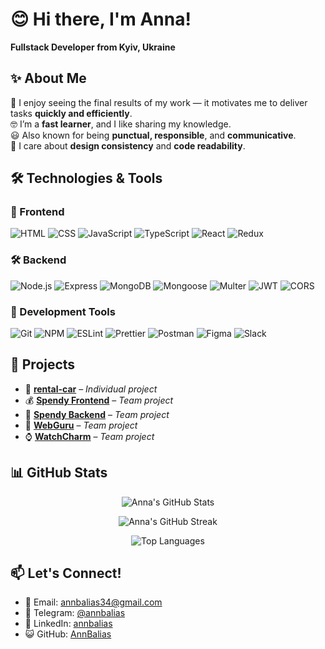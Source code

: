# 😊 Hi there, I'm Anna!
**Fullstack Developer from Kyiv, Ukraine**

## ✨ About Me
🤩 I enjoy seeing the final results of my work — it motivates me to deliver tasks **quickly and efficiently**.  
🤓 I’m a **fast learner**, and I like sharing my knowledge.  
😃 Also known for being **punctual, responsible**, and **communicative**.  
🧐 I care about **design consistency** and **code readability**.

## 🛠️ Technologies & Tools

### 🧩 Frontend 

![HTML](https://img.shields.io/badge/HTML-E34F26?style=for-the-badge&logo=html5&logoColor=white)
![CSS](https://img.shields.io/badge/CSS-1572B6?style=for-the-badge&logo=css3&logoColor=white)
![JavaScript](https://img.shields.io/badge/JavaScript-F7DF1E?style=for-the-badge&logo=javascript&logoColor=black)
![TypeScript](https://img.shields.io/badge/TypeScript-3178C6?style=for-the-badge&logo=typescript&logoColor=white)
![React](https://img.shields.io/badge/React-61DAFB?style=for-the-badge&logo=react&logoColor=black)
![Redux](https://img.shields.io/badge/Redux-764ABC?style=for-the-badge&logo=redux&logoColor=white)

### 🛠 Backend

![Node.js](https://img.shields.io/badge/Node.js-339933?style=for-the-badge&logo=nodedotjs&logoColor=white)
![Express](https://img.shields.io/badge/Express-000000?style=for-the-badge&logo=express&logoColor=white)
![MongoDB](https://img.shields.io/badge/MongoDB-47A248?style=for-the-badge&logo=mongodb&logoColor=white)
![Mongoose](https://img.shields.io/badge/Mongoose-800000?style=for-the-badge&logo=mongoose&logoColor=white)
![Multer](https://img.shields.io/badge/Multer-FF6B6B?style=for-the-badge&logo=mongodb&logoColor=white)
![JWT](https://img.shields.io/badge/JWT-000000?style=for-the-badge&logo=JSON%20web%20tokens&logoColor=white)
![CORS](https://img.shields.io/badge/CORS-005C97?style=for-the-badge&logo=security&logoColor=white)

### 🧰 Development Tools

![Git](https://img.shields.io/badge/Git-F05032?style=for-the-badge&logo=git&logoColor=white)
![NPM](https://img.shields.io/badge/NPM-CB3837?style=for-the-badge&logo=npm&logoColor=white)
![ESLint](https://img.shields.io/badge/ESLint-4B32C3?style=for-the-badge&logo=eslint&logoColor=white)
![Prettier](https://img.shields.io/badge/Prettier-F7B93E?style=for-the-badge&logo=prettier&logoColor=black)
![Postman](https://img.shields.io/badge/Postman-FF6C37?style=for-the-badge&logo=postman&logoColor=white)
![Figma](https://img.shields.io/badge/Figma-F24E1E?style=for-the-badge&logo=figma&logoColor=white)
![Slack](https://img.shields.io/badge/Slack-4A154B?style=for-the-badge&logo=slack&logoColor=white)


## 📌 Projects

- 🚗 [**rental-car**](https://github.com/AnnBalias/rental-car) – *Individual project*
- 💰 [**Spendy Frontend**](https://github.com/sonyaaa-h/project-5-frontend) – *Team project*
- 💾 [**Spendy Backend**](https://github.com/AnnBalias/project-5-backend) – *Team project*
- 🧠 [**WebGuru**](https://dimabarbara.github.io/project-WebGuru/) – *Team project*
- ⌚ [**WatchCharm**](https://anakovalchuk.github.io/project-group-11/) – *Team project*

## 📊 GitHub Stats

<p align="center">
  <img src="https://github-readme-stats.vercel.app/api?username=AnnBalias&show_icons=true&theme=tokyonight&hide_border=true" alt="Anna's GitHub Stats" />
</p>

<p align="center">
  <img src="https://github-readme-streak-stats.herokuapp.com?user=AnnBalias&theme=tokyonight&hide_border=true" alt="Anna's GitHub Streak" />
</p>

<p align="center">
  <img src="https://github-readme-stats.vercel.app/api/top-langs/?username=AnnBalias&layout=compact&theme=tokyonight&hide_border=true" alt="Top Languages" />
</p>

## 📫 Let's Connect!

- 📧 Email: [annbalias34@gmail.com](mailto:annbalias34@gmail.com)
- 💬 Telegram: [@annbalias](https://t.me/annbalias)
- 💼 LinkedIn: [annbalias](https://www.linkedin.com/in/annbalias)
- 😺 GitHub: [AnnBalias](https://github.com/AnnBalias)
